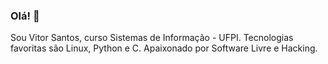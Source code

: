 ### Olá! 👋
Sou Vitor Santos, curso Sistemas de Informação - UFPI.
Tecnologias favoritas são Linux, Python e C.
Apaixonado por Software Livre e Hacking.

